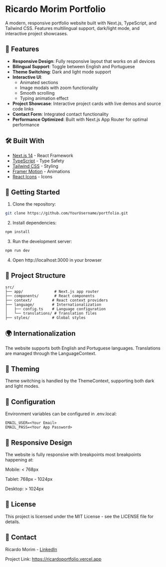 # Ricardo Morim Portfolio

A modern, responsive portfolio website built with Next.js, TypeScript, and Tailwind CSS. Features multilingual support, dark/light mode, and interactive project showcases.

## 🌟 Features

- **Responsive Design**: Fully responsive layout that works on all devices
- **Bilingual Support**: Toggle between English and Portuguese
- **Theme Switching**: Dark and light mode support
- **Interactive UI**: 
  - Animated sections
  - Image modals with zoom functionality
  - Smooth scrolling
  - Typing animation effect
- **Project Showcase**: Interactive project cards with live demos and source code links
- **Contact Form**: Integrated contact functionality
- **Performance Optimized**: Built with Next.js App Router for optimal performance

## 🛠️ Built With

- [Next.js 14](https://nextjs.org/) - React Framework
- [TypeScript](https://www.typescriptlang.org/) - Type Safety
- [Tailwind CSS](https://tailwindcss.com/) - Styling
- [Framer Motion](https://www.framer.com/motion/) - Animations
- [React Icons](https://react-icons.github.io/react-icons/) - Icons

## 🚀 Getting Started

1. Clone the repository:
```bash
git clone https://github.com/YourUsername/portfolio.git
```

2. Install dependencies:
```bash
npm install
```

3. Run the development server:

```bash
npm run dev
```

4. Open http://localhost:3000 in your browser

## 📁 Project Structure

```
src/
├── app/              # Next.js app router
├── components/       # React components
├── context/         # React context providers
├── language/        # Internationalization
│   ├── config.ts    # Language configuration
│   └── translations/ # Translation files
├── styles/          # Global styles
```

## 🌍 Internationalization

The website supports both English and Portuguese languages. Translations are managed through the LanguageContext.

## 🎨 Theming

Theme switching is handled by the ThemeContext, supporting both dark and light modes.

## 🔧 Configuration

Environment variables can be configured in .env.local:

```.env
EMAIL_USER=<Your Email>
EMAIL_PASS=<Your App Password>
```

## 📱 Responsive Design
The website is fully responsive with breakpoints most breakpoints happening at:

Mobile: < 768px

Tablet: 768px - 1024px

Desktop: > 1024px

## 📄 License
This project is licensed under the MIT License - see the LICENSE file for details.

## 🤝 Contact
Ricardo Morim - [LinkedIn](https://www.linkedin.com/in/ricardo-morim-208368251/)

Project Link: https://ricardoportfolio.vercel.app